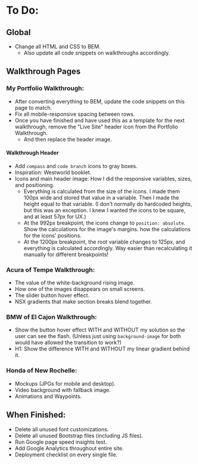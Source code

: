 # To Do:

## Global

- Change all HTML and CSS to BEM.
  - Also update all code snippets on walkthroughs accordingly.

## Walkthrough Pages

### My Portfolio Walkthrough:

- After converting everything to BEM, update the code snippets on this page to match.
- Fix all mobile-responsive spacing between rows.
- Once you have finished and have used this as a template for the next walkthrough, remove the "Live Site" header icon from the Portfolio Walkthrough.
  - And then replace the header image.

#### Walkthrough Header
- Add `compass` and `code branch` icons to gray boxes.
- Inspiration: Westworld booklet.
- Icons and main header image: How I did the responsive variables, sizes, and positioning.
  - Everything is calculated from the size of the icons. I made them 100px wide and stored that value in a variable. Then I made the height equal to that variable. (I don't normally do hardcoded heights, but this was an exception. I knew I wanted the icons to be square, and at least 57px for UX.)
  - At the 992px breakpoint, the icons change to `position: absolute`. Show the calculations for the image's margins. how the calculations for the icons' positions.
  - At the 1200px breakpoint, the root variable changes to 125px, and everything is calculated accordingly. Way easier than recalculating it manually for different breakpoints!


### Acura of Tempe Walkthrough:

- The value of the white-background rising image.
- How one of the images disappears on small screens.
- The slider button hover effect.
- NSX gradients that make section breaks blend together.


### BMW of El Cajon Walkthrough:

- Show the button hover effect WITH and WITHOUT my solution so the user can see the flash. (Unless just using `background-image` for both would have allowed the transition to work?)
- H1: Show the difference WITH and WITHOUT my linear gradient behind it.

### Honda of New Rochelle:

- Mockups (JPGs for mobile and desktop).
- Video background with fallback image.
- Animations and Waypoints.


## When Finished:

- Delete all unused font customizations.
- Delete all unused Bootstrap files (including JS files).
- Run Google page speed insights test.
- Add Google Analytics throughout entire site.
- Deployment checklist on every single file.